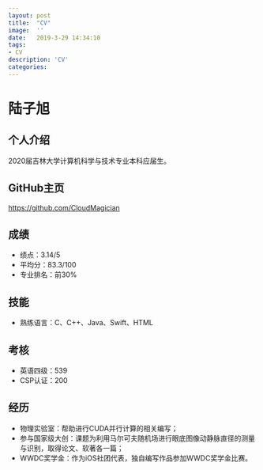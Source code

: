 ```yaml
---
layout:	post
title:	"CV"
image:	''
date:	2019-3-29 14:34:10
tags:	
- CV
description: 'CV'
categories:
---
```


# 陆子旭

## 个人介绍

2020届吉林大学计算机科学与技术专业本科应届生。

## GitHub主页

https://github.com/CloudMagician

## 成绩

* 绩点：3.14/5
* 平均分：83.3/100
* 专业排名：前30%

## 技能

* 熟练语言：C、C++、Java、Swift、HTML

## 考核

* 英语四级：539
* CSP认证：200

## 经历

* 物理实验室：帮助进行CUDA并行计算的相关编写；
* 参与国家级大创：课题为利用马尔可夫随机场进行眼底图像动静脉直径的测量与识别，取得论文、软著各一篇；
* WWDC奖学金：作为iOS社团代表，独自编写作品参加WWDC奖学金比赛。